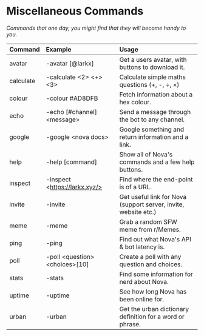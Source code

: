 # Miscellaneous Commands
*Commands that one day, you might find that they will become handy to you.*

| Command | Example | Usage |
| :--- | :--- | :--- |
| avatar | -avatar [@larkx] | Get a users avatar, with buttons to download it.
| calculate | -calculate <2> <+> <3> | Calculate simple maths questions (+, -, ÷, ×)
| colour | -colour #AD8DFB | Fetch information about a hex colour.
| echo | -echo [#channel] \<message> | Send a message through the bot to any channel.
| google | -google \<nova docs> | Google something and return information and a link.
| help | -help [command] | Show all of Nova's commands and a few help buttons.
| inspect | -inspect \<https://larkx.xyz/> | Find where the end-point is of a URL.
| invite | -invite | Get useful link for Nova (support server, invite, website etc.)
| meme | -meme | Grab a random SFW meme from r/Memes.
| ping | -ping | Find out what Nova's API & bot latency is.
| poll | -poll \<question> \<choices>[10] | Create a poll with any question and choices.
| stats | -stats | Find some information for nerd about Nova.
| uptime | -uptime | See how long Nova has been online for.
| urban | -urban <nova bot> | Get the urban dictionary definition for a word or phrase.